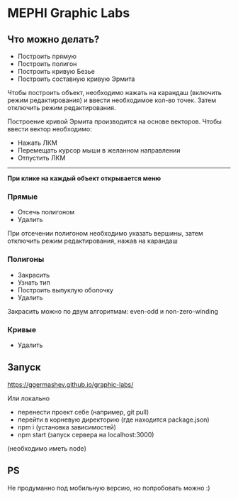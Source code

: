 # MEPHI Graphic Labs

## Что можно делать?

- Построить прямую
- Построить полигон
- Построить кривую Безье
- Построить составную кривую Эрмита

Чтобы построить объект, необходимо нажать на карандаш (включить режим редактирования) и ввести необходимое кол-во точек. Затем отключить режим редактирования.


Построение кривой Эрмита производится на основе векторов. Чтобы ввести вектор необходимо:
- Нажать ЛКМ
- Перемещать курсор мыши в желанном направлении
- Отпустить ЛКМ

--------
<b>При клике на каждый объект открывается меню</b>

### Прямые

- Отсечь полигоном
- Удалить

При отсечении полигоном необходимо указать вершины, затем отключить режим редактирования, нажав на карандаш

### Полигоны

- Закрасить
- Узнать тип
- Построить выпуклую оболочку
- Удалить

Закрасить можно по двум алгоритмам: even-odd и non-zero-winding


### Кривые

- Удалить

## Запуск

https://ggermashev.github.io/graphic-labs/

Или локально
- перенести проект себе (например, git pull)
- перейти в корневую директорию (где находится package.json)
- npm i (установка зависимостей)
- npm start (запуск сервера на localhost:3000)

(необходимо иметь node)

## PS
Не продуманно под мобильную версию, но попробовать можно :)